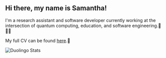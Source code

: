 ## Hi there, my name is Samantha!

I'm a research assistant and software developer currently working at the intersection of quantum computing, education, and software engineering.🧮👩‍💻

My full CV can be found [here](https://samantha-norrie.github.io/).📜

<img src="https://duolingo-stats-card.vercel.app/api?username=SamanthaWholeSam" alt="Duolingo Stats"/>
